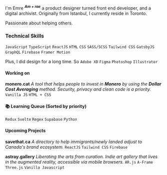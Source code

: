 I'm Emre <sup>**_Am + rae_**</sup> a product designer turned front end developer, and a digital archivist. Originally from Istanbul, I currently reside in Toronto.

Passionate about helping others.

### Technical Skills

`JavaScript` `TypeScript` `ReactJS` `HTML` `CSS` `SASS/SCSS` `Tailwind CSS` `GatsbyJS` `GraphQL` `Firebase` `Framer Motion`

Plus, I did design for a long time. So `Adobe XD` `Figma` `Photoshop` `Illustrator`

#### Working on

**monero.cat** _A tool that helps people to invest in **Monero** by using the **Dollar Cost Averaging** method. Security, privacy and clean code is a priority._
`Vanilla JS` `HTML + CSS`

#### 📚 Learning Queue (Sorted by priority)

`Redux` `Svelte` `Regex` `Supabase` `Python`

#### Upcoming Projects

**savethat.ca** _A directory to help immigrants/newly landed adjust to Canada's brand ecosystem._
`ReactJS` `Tailwind CSS` `Firebase`

**astray.gallery** _Liberating the arts from curation. Indie art gallery that lives in the augmented reality, accessible via mobile browsers._
`AR.js` `A-Frame` `Three.js` `Vanilla Javascript`
